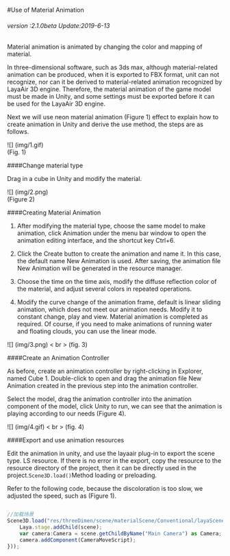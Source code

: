 #Use of Material Animation

###### *version :2.1.0beta   Update:2019-6-13*

Material animation is animated by changing the color and mapping of material.

In three-dimensional software, such as 3ds max, although material-related animation can be produced, when it is exported to FBX format, unit can not recognize, nor can it be derived to material-related animation recognized by LayaAir 3D engine. Therefore, the material animation of the game model must be made in Unity, and some settings must be exported before it can be used for the LayaAir 3D engine.

Next we will use neon material animation (Figure 1) effect to explain how to create animation in Unity and derive the use method, the steps are as follows.

![] (img/1.gif) <br> (Fig. 1)

####Change material type

Drag in a cube in Unity and modify the material.

![] (img/2.png)<br> (Figure 2)

####Creating Material Animation

1. After modifying the material type, choose the same model to make animation, click Animation under the menu bar window to open the animation editing interface, and the shortcut key Ctrl+6.

2. Click the Create button to create the animation and name it. In this case, the default name New Animation is used. After saving, the animation file New Animation will be generated in the resource manager.

3. Choose the time on the time axis, modify the diffuse reflection color of the material, and adjust several colors in repeated operations.

4. Modify the curve change of the animation frame, default is linear sliding animation, which does not meet our animation needs. Modify it to constant change, play and view. Material animation is completed as required. Of course, if you need to make animations of running water and floating clouds, you can use the linear mode.

![] (img/3.png) < br > (fig. 3)

####Create an Animation Controller

As before, create an animation controller by right-clicking in Explorer, named Cube 1. Double-click to open and drag the animation file New Animation created in the previous step into the animation controller.

Select the model, drag the animation controller into the animation component of the model, click Unity to run, we can see that the animation is playing according to our needs (Figure 4).

![] (img/4.gif) < br > (fig. 4)

####Export and use animation resources

Edit the animation in unity, and use the layaair plug-in to export the scene type. LS resource. If there is no error in the export, copy the resource to the resource directory of the project, then it can be directly used in the project.`Scene3D.load()`Method loading or preloading.

Refer to the following code, because the discoloration is too slow, we adjusted the speed, such as (Figure 1).


```typescript

//加载场景
Scene3D.load("res/threeDimen/scene/materialScene/Conventional/layaScene.ls", Handler.create(this, function(scene:Scene3D):void {
    Laya.stage.addChild(scene);
    var camera:Camera = scene.getChildByName("Main Camera") as Camera;
    camera.addComponent(CameraMoveScript);
}));

```


